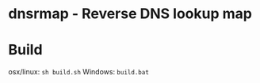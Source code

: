# dnsrmap - Reverse DNS lookup map

# Build
osx/linux:
```sh build.sh```
Windows:
```build.bat```


